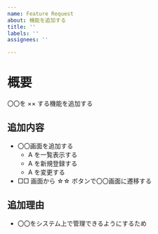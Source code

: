 ```yaml
---
name: Feature Request
about: 機能を追加する
title: ''
labels: ''
assignees: ''

---
```


# 概要

〇〇を ×× する機能を追加する

## 追加内容

- 〇〇画面を追加する
  - A を一覧表示する
  - A を新規登録する
  - A を変更する
- □□ 画面から ☆☆ ボタンで〇〇画面に遷移する

## 追加理由

- 〇〇をシステム上で管理できるようにするため
